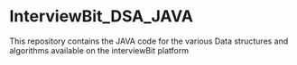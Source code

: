 # InterviewBit_DSA_JAVA
This repository contains the JAVA code for the various Data structures and algorithms available on the interviewBit platform
